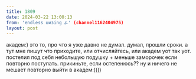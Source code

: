 ```yaml
---
title: 1809
date: 2024-03-22 13:00:13
from: 'endless шизing ⍼' (channel1162404975)
layout: post
---
```


академ:) это то, про что я уже давно не думал. думал, прошли сроки.
а тут мне пишут что приходите, или отчисляйтесь, или академ
уот так уот. постелил под себя небольшую подушку + меньше заморочек если повторно поступать.
прикиньте, если остепенюсь?? ну и ничего не мешает повторно выйти в академ:))))
